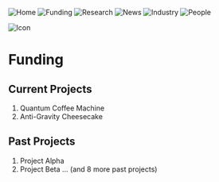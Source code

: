 ![Home](https://img.shields.io/badge/Home-README-blue)
![Funding](https://img.shields.io/badge/Funding-Latest-green)
![Research](https://img.shields.io/badge/Research-Projects-yellow)
![News](https://img.shields.io/badge/News-Updates-red)
![Industry](https://img.shields.io/badge/Industry-Collaborations-orange)
![People](https://img.shields.io/badge/People-Team-lightgrey)

![Icon](https://via.placeholder.com/150x100.png?text=Mad+Scientists)

# Funding

## Current Projects
1. Quantum Coffee Machine
2. Anti-Gravity Cheesecake

## Past Projects
1. Project Alpha
2. Project Beta
... (and 8 more past projects)
